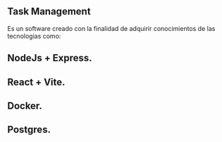 ## Task Management

Es un software creado con la finalidad de adquirir conocimientos de las tecnologias como: 
## NodeJs + Express.
## React + Vite.
## Docker.
## Postgres.

